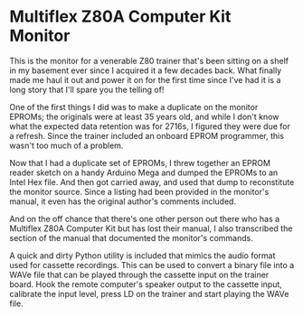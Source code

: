 # Multiflex Z80A Computer Kit Monitor

This is the monitor for a venerable Z80 trainer that's been sitting on a
shelf in my basement ever since I acquired it a few decades back. What
finally made me haul it out and power it on for the first time since
I've had it is a long story that I'll spare you the telling of!

One of the first things I did was to make a duplicate on the monitor
EPROMs; the originals were at least 35 years old, and while I don't know
what the expected data retention was for 2716s, I figured they were due
for a refresh. Since the trainer included an onboard EPROM programmer,
this wasn't too much of a problem.

Now that I had a duplicate set of EPROMs, I threw together an EPROM
reader sketch on a handy Arduino Mega and dumped the EPROMs to an Intel
Hex file. And then got carried away, and used that dump to reconstitute
the monitor source. Since a listing had been provided in the monitor's
manual, it even has the original author's comments included.

And on the off chance that there's one other person out there who has a
Multiflex Z80A Computer Kit but has lost their manual, I also
transcribed the section of the manual that documented the monitor's
commands.

A quick and dirty Python utility is included that mimics the audio
format used for cassette recordings. This can be used to convert a
binary file into a WAVe file that can be played through the cassette
input on the trainer board. Hook the remote computer's speaker output to
the cassette input, calibrate the input level, press LD on the trainer
and start playing the WAVe file.
